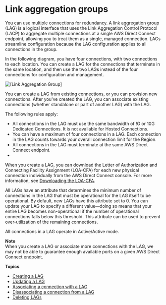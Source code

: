 # Link aggregation groups<a name="lags"></a>

You can use multiple connections for redundancy\. A link aggregation group \(LAG\) is a logical interface that uses the Link Aggregation Control Protocol \(LACP\) to aggregate multiple connections at a single AWS Direct Connect endpoint, allowing you to treat them as a single, managed connection\. LAGs streamline configuration because the LAG configuration applies to all connections in the group\.

In the following diagram, you have four connections, with two connections to each location\. You can create a LAG for the connections that terminate in the same location, and then use the two LAGs instead of the four connections for configuration and management\.

![\[Link Aggregation Group\]](http://docs.aws.amazon.com/directconnect/latest/UserGuide/images/LAG_description.png)

You can create a LAG from existing connections, or you can provision new connections\. After you've created the LAG, you can associate existing connections \(whether standalone or part of another LAG\) with the LAG\.

The following rules apply:
+ All connections in the LAG must use the same bandwidth of !G or 10G Dedicated Connections\. It is not available for Hosted Connections.
+ You can have a maximum of four connections in a LAG\. Each connection in the LAG counts towards your overall connection limit for the Region\.
+ All connections in the LAG must terminate at the same AWS Direct Connect endpoint\. 
+ 

When you create a LAG, you can download the Letter of Authorization and Connecting Facility Assignment \(LOA\-CFA\) for each new physical connection individually from the AWS Direct Connect console\. For more information, see [Downloading the LOA\-CFA](create-connection.md#create-connection-loa-cfa)\.

All LAGs have an attribute that determines the minimum number of connections in the LAG that must be operational for the LAG itself to be operational\. By default, new LAGs have this attribute set to 0\. You can update your LAG to specify a different value—doing so means that your entire LAG becomes non\-operational if the number of operational connections falls below this threshold\. This attribute can be used to prevent over\-utilization of the remaining connections\. 

All connections in a LAG operate in Active/Active mode\. 

**Note**  
When you create a LAG or associate more connections with the LAG, we may not be able to guarantee enough available ports on a given AWS Direct Connect endpoint\. 

**Topics**
+ [Creating a LAG](create-lag.md)
+ [Updating a LAG](update-lag.md)
+ [Associating a connection with a LAG](associate-connection-with-lag.md)
+ [Disassociating a connection from a LAG](disassociate-connection-from-lag.md)
+ [Deleting LAGs](delete-lag.md)
